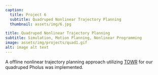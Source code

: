 ```yaml
---
caption:
  title: Project 6
  subtitle: Quadruped Nonlinear Trajectory Planning
  thumbnail: assets/img/6.jpg

title: Quadruped Nonlinear Trajectory Planning
subtitle: Simulation, Motion Planning, Nonlinear Programming
image: assets/img/projects/quad1.gif
alt: image alt text
---
```

A offline nonlinear trajectory planning approach utilizing [TOWR](https://github.com/ethz-adrl/towr) for our quadruped Pholus was implemented.

<!-- {:.list-inline}
- Date: January 2017
- Client: Explore
- Category: Graphic Design -->